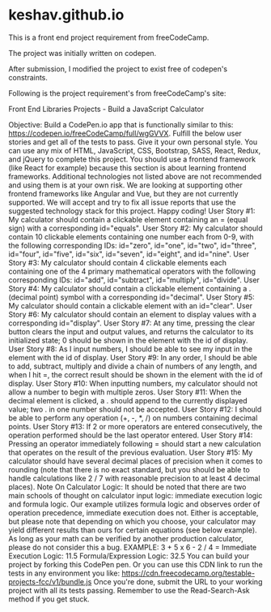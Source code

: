# keshav.github.io
This is a front end project requirement from freeCodeCamp.

The project was initially written on codepen.

After submission, I modified the project to exist free of codepen's constraints.

Following is the project requirement's from freeCodeCamp's site:

Front End Libraries Projects - Build a JavaScript Calculator

Objective: Build a CodePen.io app that is functionally similar to this: https://codepen.io/freeCodeCamp/full/wgGVVX. Fulfill the below user stories and get all of the tests to pass. Give it your own personal style. You can use any mix of HTML, JavaScript, CSS, Bootstrap, SASS, React, Redux, and jQuery to complete this project. You should use a frontend framework (like React for example) because this section is about learning frontend frameworks. Additional technologies not listed above are not recommended and using them is at your own risk. We are looking at supporting other frontend frameworks like Angular and Vue, but they are not currently supported. We will accept and try to fix all issue reports that use the suggested technology stack for this project. Happy coding! User Story #1: My calculator should contain a clickable element containing an = (equal sign) with a corresponding id="equals". User Story #2: My calculator should contain 10 clickable elements containing one number each from 0-9, with the following corresponding IDs: id="zero", id="one", id="two", id="three", id="four", id="five", id="six", id="seven", id="eight", and id="nine". User Story #3: My calculator should contain 4 clickable elements each containing one of the 4 primary mathematical operators with the following corresponding IDs: id="add", id="subtract", id="multiply", id="divide". User Story #4: My calculator should contain a clickable element containing a . (decimal point) symbol with a corresponding id="decimal". User Story #5: My calculator should contain a clickable element with an id="clear". User Story #6: My calculator should contain an element to display values with a corresponding id="display". User Story #7: At any time, pressing the clear button clears the input and output values, and returns the calculator to its initialized state; 0 should be shown in the element with the id of display. User Story #8: As I input numbers, I should be able to see my input in the element with the id of display. User Story #9: In any order, I should be able to add, subtract, multiply and divide a chain of numbers of any length, and when I hit =, the correct result should be shown in the element with the id of display. User Story #10: When inputting numbers, my calculator should not allow a number to begin with multiple zeros. User Story #11: When the decimal element is clicked, a . should append to the currently displayed value; two . in one number should not be accepted. User Story #12: I should be able to perform any operation (+, -, *, /) on numbers containing decimal points. User Story #13: If 2 or more operators are entered consecutively, the operation performed should be the last operator entered. User Story #14: Pressing an operator immediately following = should start a new calculation that operates on the result of the previous evaluation. User Story #15: My calculator should have several decimal places of precision when it comes to rounding (note that there is no exact standard, but you should be able to handle calculations like 2 / 7 with reasonable precision to at least 4 decimal places). Note On Calculator Logic: It should be noted that there are two main schools of thought on calculator input logic: immediate execution logic and formula logic. Our example utilizes formula logic and observes order of operation precedence, immediate execution does not. Either is acceptable, but please note that depending on which you choose, your calculator may yield different results than ours for certain equations (see below example). As long as your math can be verified by another production calculator, please do not consider this a bug. EXAMPLE: 3 + 5 x 6 - 2 / 4 = Immediate Execution Logic: 11.5 Formula/Expression Logic: 32.5 You can build your project by forking this CodePen pen. Or you can use this CDN link to run the tests in any environment you like: https://cdn.freecodecamp.org/testable-projects-fcc/v1/bundle.js Once you're done, submit the URL to your working project with all its tests passing. Remember to use the Read-Search-Ask method if you get stuck.

